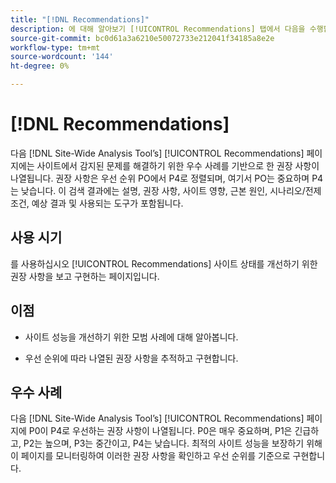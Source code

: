 ```yaml
---
title: "[!DNL Recommendations]"
description: 에 대해 알아보기 [!UICONTROL Recommendations] 탭에서 다음을 수행합니다. [!DNL Site-Wide Analysis Tool], 사용 시기, 이점 및 우수 사례
source-git-commit: bc0d61a3a6210e50072733e212041f34185a8e2e
workflow-type: tm+mt
source-wordcount: '144'
ht-degree: 0%

---
```


# [!DNL Recommendations]

다음 [!DNL Site-Wide Analysis Tool’s] [!UICONTROL Recommendations] 페이지에는 사이트에서 감지된 문제를 해결하기 위한 우수 사례를 기반으로 한 권장 사항이 나열됩니다. 권장 사항은 우선 순위 PO에서 P4로 정렬되며, 여기서 PO는 중요하며 P4는 낮습니다. 이 검색 결과에는 설명, 권장 사항, 사이트 영향, 근본 원인, 시나리오/전제 조건, 예상 결과 및 사용되는 도구가 포함됩니다.

## 사용 시기

를 사용하십시오 [!UICONTROL Recommendations] 사이트 상태를 개선하기 위한 권장 사항을 보고 구현하는 페이지입니다.

## 이점

* 사이트 성능을 개선하기 위한 모범 사례에 대해 알아봅니다.

* 우선 순위에 따라 나열된 권장 사항을 추적하고 구현합니다.

## 우수 사례

다음 [!DNL Site-Wide Analysis Tool’s] [!UICONTROL Recommendations] 페이지에 P0이 P4로 우선하는 권장 사항이 나열됩니다. P0은 매우 중요하며, P1은 긴급하고, P2는 높으며, P3는 중간이고, P4는 낮습니다. 최적의 사이트 성능을 보장하기 위해 이 페이지를 모니터링하여 이러한 권장 사항을 확인하고 우선 순위를 기준으로 구현합니다.



